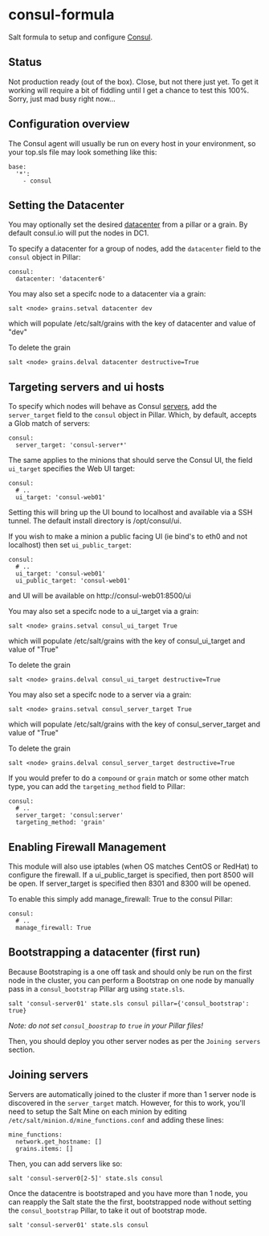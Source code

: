# consul-formula

Salt formula to setup and configure [Consul](https://www.consul.io/docs/index.html).

## Status

Not production ready (out of the box). Close, but not there just yet. To get it working will require a bit of fiddling until I get a chance to test this 100%. Sorry, just mad busy right now...

## Configuration overview

The Consul agent will usually be run on every host in your environment, so your top.sls file may look something like this:

```
base:
  '*':
    - consul
```

## Setting the Datacenter

You may optionally set the desired [datacenter](https://www.consul.io/docs/guides/datacenters.html) from a pillar or a grain. By default
consul.io will put the nodes in DC1.

To specify a datacenter for a group of nodes, add the ``datacenter`` field to the ``consul`` object in Pillar:
```
consul:
  datacenter: 'datacenter6'
```

You may also set a specifc node to a datacenter via a grain:
```
salt <node> grains.setval datacenter dev
```
which will populate /etc/salt/grains with the key of datacenter and value of "dev"

To delete the grain 
```
salt <node> grains.delval datacenter destructive=True 
```

## Targeting servers and ui hosts

To specify which nodes will behave as Consul [servers](http://www.consul.io/docs/guides/servers.html), add the ``server_target`` field to the ``consul`` object in Pillar. Which, by default, accepts a Glob match of servers:

```
consul:
  server_target: 'consul-server*'
```

The same applies to the minions that should serve the Consul UI, the field ``ui_target`` specifies the Web UI target:

```
consul:
  # ..
  ui_target: 'consul-web01'
```
Setting this will bring up the UI bound to localhost and available via a SSH tunnel. The default install directory is /opt/consul/ui.

If you wish to make a minion a public facing UI (ie bind's to eth0 and not localhost) then set ``ui_public_target``:
```
consul:
  # ..
  ui_target: 'consul-web01'
  ui_public_target: 'consul-web01'
```
and UI will be available on http://consul-web01:8500/ui

You may also set a specifc node to a ui_target via a grain:
```
salt <node> grains.setval consul_ui_target True
```
which will populate /etc/salt/grains with the key of consul_ui_target and value of "True"

To delete the grain 
```
salt <node> grains.delval consul_ui_target destructive=True 
```

You may also set a specifc node to a server via a grain:
```
salt <node> grains.setval consul_server_target True
```
which will populate /etc/salt/grains with the key of consul_server_target and value of "True"

To delete the grain 
```
salt <node> grains.delval consul_server_target destructive=True 
```

If you would prefer to do a ``compound`` or ``grain`` match or some other match type, you can add the ``targeting_method`` field to Pillar:

```
consul:
  # ..
  server_target: 'consul:server'
  targeting_method: 'grain'
```

## Enabling Firewall Management

This module will also use iptables (when OS matches CentOS or RedHat) to configure the firewall. If a ui_public_target is specified, then port 8500 will be open. If server_target is specified then 8301 and 8300 will be opened.

To enable this simply add manage_firewall: True to the consul Pillar:
```
consul:
  # ..
  manage_firewall: True
```

## Bootstrapping a datacenter (first run)

Because Bootstraping is a one off task and should only be run on the first node in the cluster, you can perform a Bootstrap on one node by manually pass in a ``consul_bootstrap`` Pillar arg using ``state.sls``.

```
salt 'consul-server01' state.sls consul pillar={'consul_bootstrap': true}
```

*Note: do not set ``consul_boostrap`` to ``true`` in your Pillar files!*

Then, you should deploy you other server nodes as per the ``Joining servers`` section.

## Joining servers

Servers are automatically joined to the cluster if more than 1 server node is discovered in the ``server_target`` match. However, for this to work, you'll need to setup the Salt Mine on each minion by editing ``/etc/salt/minion.d/mine_functions.conf`` and adding these lines:

```
mine_functions:
  network.get_hostname: []
  grains.items: []
```

Then, you can add servers like so:

```
salt 'consul-server0[2-5]' state.sls consul
```

Once the datacentre is bootstraped and you have more than 1 node, you can reapply the Salt state the the first, bootstrapped node without setting the ``consul_bootstrap`` Pillar, to take it out of bootstrap mode.

```
salt 'consul-server01' state.sls consul
```
